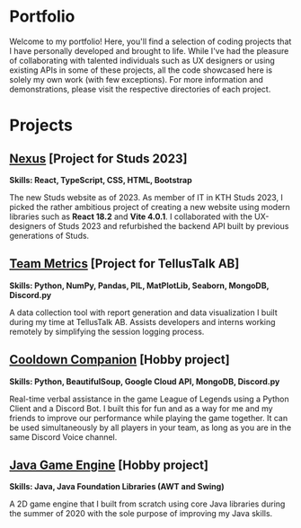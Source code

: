 # Portfolio 
Welcome to my portfolio! Here, you'll find a selection of coding projects that I have personally developed and brought to life. While I've had the pleasure of collaborating with talented individuals such as UX designers or using existing APIs in some of these projects, all the code showcased here is solely my own work (with few exceptions). For more information and demonstrations, please visit the respective directories of each project.

# Projects

## [Nexus](https://github.com/wbigert/portfolio/tree/main/nexus) [Project for Studs 2023]
**Skills: React, TypeScript, CSS, HTML, Bootstrap**

The new Studs website as of 2023. As member of IT in KTH Studs 2023, I picked the rather ambitious project of creating a new website using modern libraries such as **React 18.2** and **Vite 4.0.1**. I collaborated with the UX-designers of Studs 2023 and refurbished the backend API built by previous generations of Studs.

## [Team Metrics](https://github.com/wbigert/portfolio/tree/main/team-metrics) [Project for TellusTalk AB]
**Skills: Python, NumPy, Pandas, PIL, MatPlotLib, Seaborn, MongoDB, Discord.py**

A data collection tool with report generation and data visualization I built during my time at TellusTalk AB. Assists developers and interns working remotely by simplifying the session logging process.

## [Cooldown Companion](https://github.com/wbigert/portfolio/tree/main/cooldown-companion) [Hobby project]
**Skills: Python, BeautifulSoup, Google Cloud API, MongoDB, Discord.py**

Real-time verbal assistance in the game League of Legends using a Python Client and a Discord Bot. I built this for fun and as a way for me and my friends to improve our  performance while playing the game together. It can be used simultaneously by all players in your team, as long as you are in the same Discord Voice channel.

## [Java Game Engine](https://github.com/wbigert/portfolio/tree/main/java-game-engine) [Hobby project]
**Skills: Java, Java Foundation Libraries (AWT and Swing)**

A 2D game engine that I built from scratch using core Java libraries during the summer of 2020 with the sole purpose of improving my Java skills.





